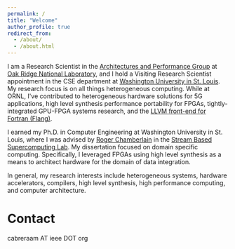 ```yaml
---
permalink: /
title: "Welcome"
author_profile: true
redirect_from: 
  - /about/
  - /about.html
---
```


I am a Research Scientist in the [Architectures and Performance 
Group](https://www.ornl.gov/group/architectures-performance) at 
[Oak Ridge National
Laboratory](https://www.ornl.gov/), and I hold a Visiting Research Scientist
appointment in the CSE department at [Washington University in St. 
Louis](https://cse.wustl.edu/Pages/default.aspx). My research focus is on all things 
heterogeneous computing. While at ORNL, I've contributed to heterogeneous
hardware solutions for 5G applications, high level synthesis performance
portability for FPGAs, tightly-integrated GPU-FPGA systems research, and the
[LLVM front-end for Fortran (Flang)](https://github.com/llvm/llvm-project/tree/main/flang).

I earned my Ph.D. in Computer Engineering 
at Washington University in St. 
Louis, where I was advised by [Roger
Chamberlain](https://www.cse.wustl.edu/~roger/) in the [Stream Based
Supercomputing Lab](http://sbs.wustl.edu/). My dissertation focused on
domain specific computing. Specifically, I leveraged FPGAs using high level 
synthesis as a means to architect hardware for the domain of data integration.

In general, my research interests include heterogeneous systems, hardware
accelerators, compilers, high level synthesis, high performance computing, and computer
architecture. 

Contact
======
cabreraam AT ieee DOT org

